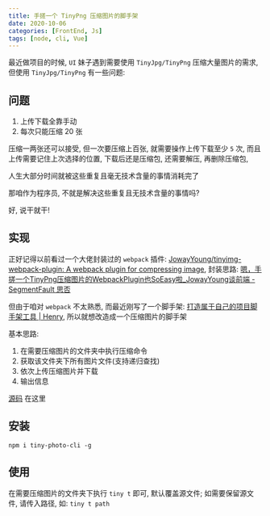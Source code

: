 ```yaml
---
title: 手搓一个 TinyPng 压缩图片的脚手架
date: 2020-10-06
categories: [FrontEnd, Js]
tags: [node, cli, Vue]
---
```


最近做项目的时候, `UI` 妹子遇到需要使用 `TinyJpg/TinyPng` 压缩大量图片的需求, 但使用 `TinyJpg/TinyPng` 有一些问题:

<!-- more -->

## 问题

1. 上传下载全靠手动
2. 每次只能压缩 20 张

压缩一两张还可以接受, 但一次要压缩上百张, 就需要操作上传下载至少 `5` 次, 而且上传需要记住上次选择的位置, 下载后还是压缩包, 还需要解压, 再删除压缩包,

人生大部分时间就被这些重复且毫无技术含量的事情消耗完了

那咱作为程序员, 不就是解决这些重复且无技术含量的事情吗?

好, 说干就干!

## 实现

正好记得以前看过一个大佬封装过的 `webpack` 插件: [JowayYoung/tinyimg-webpack-plugin: A webpack plugin for compressing image](https://github.com/JowayYoung/tinyimg-webpack-plugin), 封装思路: [嗯，手搓一个TinyPng压缩图片的WebpackPlugin也SoEasy啦_JowayYoung谈前端 - SegmentFault 思否](https://segmentfault.com/a/1190000023564439?utm_source=tag-newest)

但由于咱对 `webpack` 不太熟悉, 而最近刚写了一个脚手架: [打造属于自己的项目脚手架工具 | Henry](https://tsz.now.sh/2020/08/14/create-your-own-project-cli/), 所以就想改造成一个压缩图片的脚手架

基本思路:

1. 在需要压缩图片的文件夹中执行压缩命令
2. 获取该文件夹下所有图片文件(支持递归查找)
3. 依次上传压缩图片并下载
4. 输出信息

[源码](https://github.com/HenryTSZ/my-cli/tree/tiny) 在这里

## 安装

`npm i tiny-photo-cli -g`

## 使用

在需要压缩图片的文件夹下执行 `tiny t` 即可, 默认覆盖源文件; 如需要保留源文件, 请传入路径, 如: `tiny t path`
